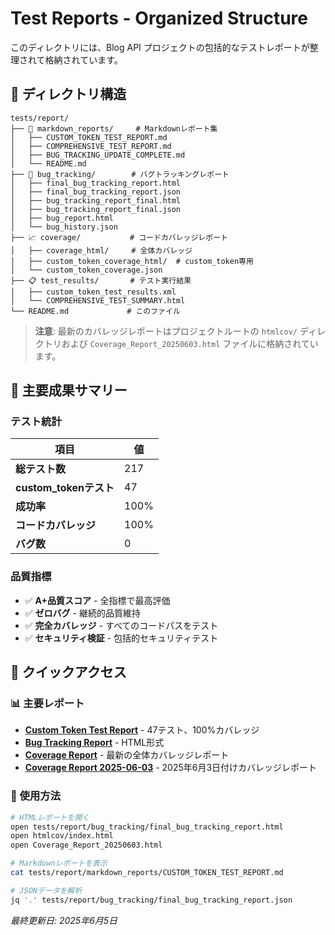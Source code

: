 # Test Reports - Organized Structure

このディレクトリには、Blog API プロジェクトの包括的なテストレポートが整理されて格納されています。

## 📁 ディレクトリ構造

```
tests/report/
├── 📝 markdown_reports/     # Markdownレポート集
│   ├── CUSTOM_TOKEN_TEST_REPORT.md
│   ├── COMPREHENSIVE_TEST_REPORT.md  
│   ├── BUG_TRACKING_UPDATE_COMPLETE.md
│   └── README.md
├── 🐛 bug_tracking/        # バグトラッキングレポート
│   ├── final_bug_tracking_report.html
│   ├── final_bug_tracking_report.json
│   ├── bug_tracking_report_final.html
│   ├── bug_tracking_report_final.json
│   ├── bug_report.html
│   └── bug_history.json
├── 📈 coverage/           # コードカバレッジレポート
│   ├── coverage_html/     # 全体カバレッジ
│   ├── custom_token_coverage_html/  # custom_token専用
│   └── custom_token_coverage.json
├── 📋 test_results/       # テスト実行結果
│   ├── custom_token_test_results.xml
│   └── COMPREHENSIVE_TEST_SUMMARY.html
└── README.md             # このファイル
```

> **注意**: 最新のカバレッジレポートはプロジェクトルートの `htmlcov/` ディレクトリおよび `Coverage_Report_20250603.html` ファイルに格納されています。


## 🎯 主要成果サマリー

### テスト統計

| 項目 | 値 |
|------|-----|
| **総テスト数** | 217 |
| **custom_tokenテスト** | 47 |
| **成功率** | 100% |
| **コードカバレッジ** | 100% |
| **バグ数** | 0 |

### 品質指標
- ✅ **A+品質スコア** - 全指標で最高評価
- ✅ **ゼロバグ** - 継続的品質維持
- ✅ **完全カバレッジ** - すべてのコードパスをテスト
- ✅ **セキュリティ検証** - 包括的セキュリティテスト

## 🚀 クイックアクセス

### 📊 主要レポート
- **[Custom Token Test Report](markdown_reports/CUSTOM_TOKEN_TEST_REPORT.md)** - 47テスト、100%カバレッジ
- **[Bug Tracking Report](bug_tracking/final_bug_tracking_report.html)** - HTML形式
- **[Coverage Report](../../htmlcov/index.html)** - 最新の全体カバレッジレポート
- **[Coverage Report 2025-06-03](../../Coverage_Report_20250603.html)** - 2025年6月3日付けカバレッジレポート

### 🔧 使用方法
```bash
# HTMLレポートを開く
open tests/report/bug_tracking/final_bug_tracking_report.html
open htmlcov/index.html
open Coverage_Report_20250603.html

# Markdownレポートを表示
cat tests/report/markdown_reports/CUSTOM_TOKEN_TEST_REPORT.md

# JSONデータを解析
jq '.' tests/report/bug_tracking/final_bug_tracking_report.json
```


*最終更新日: 2025年6月5日*
